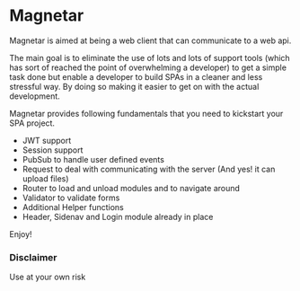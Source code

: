 # Magnetar

Magnetar is aimed at being a web client that can communicate to a web api.

The main goal is to eliminate the use of lots and lots of support tools (which has sort of reached the point of overwhelming a developer) to get a simple task done but enable a developer to build SPAs in a cleaner and less stressful way. By doing so making it easier to get on with the actual development.

Magnetar provides following fundamentals that you need to kickstart your SPA project.

 - JWT support
 - Session support
 - PubSub to handle user defined events
 - Request to deal with communicating with the server (And yes! it can upload files)
 - Router to load and unload modules and to navigate around
 - Validator to validate forms
 - Additional Helper functions
 - Header, Sidenav and Login module already in place

Enjoy!

### Disclaimer
Use at your own risk
